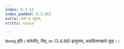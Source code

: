 ```yaml
---
index: 8.3.52
index_padded: 8.3.052
sutra: पातौ च बहुलम्
vritti: nyasa

---
```

`दिवस्पातु` इति। पातेर्लोट्, तिप्, `एरुः` (3.4.86) इत्युत्वम्, अदादित्वाच्छपो लुक्।।